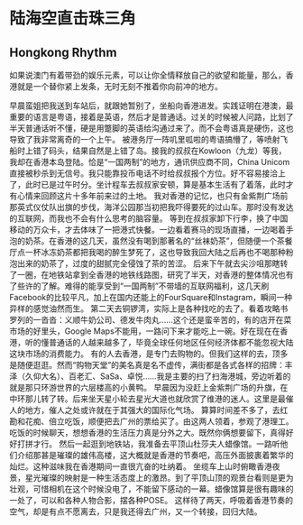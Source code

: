 # 陆海空直击珠三角

## Hongkong Rhythm

如果说澳门有着带劲的娱乐元素，可以让你全情释放自己的欲望和能量，那么，香港就是一个替你紧上发条，无时无刻不推着你向前冲的地方。

早晨蛮姐把我送到车站后，就跟她暂别了，坐船向香港进发。实践证明在港澳，最重要的语言是粤语，接着是英语，然后才是普通话。过关的时候被人问路，比划了半天普通话听不懂，硬是用蹩脚的英语给沟通过来了。而不会粤语真是硬伤，这也导致了我非常离奇的一个上午。
被港务厅一阵叽里呱啦的粤语搞懵了，等喷射飞船时上错了码头，结果自然是上错了岛。接我的叔叔在Kowloon（九龙）等我，我却在香港本岛登陆。恰是“一国两制”的地方，通讯供应商不同，China Unicom直接被秒杀到无信号。我只能靠投币电话不时给叔叔报个方位。好不容易接洽上了，此时已是过午时分。坐计程车去叔叔家安顿，算是基本生活有了着落，此时才有心情来回顾这片十多年前来过的土地。
我对香港的记忆，也只有金紫荆广场前那英式仪仗队出旗的步伐，海洋公园那当初把我吓得要死的过山车。那时没有发达的互联网，而我也不会有什么思考的脑容量。
等到在叔叔家卸下行李，换了中国移动的万众卡，才去体味了一把港式快餐。一边看着赛马的现场直播，一边喝着手泡的奶茶。在香港的这几天，虽然没有喝到那著名的“丝袜奶茶”，但随便一个茶餐厅点一杯冰冻奶茶都把我喝的醉生梦死了，这也导致我回大陆之后再也不喝那种粉泡出来的奶茶了，过度的甜腻完全侵蚀了茶的苦涩。
后来下午就去尖沙咀那瞎转了一圈，在地铁站拿到全香港的地铁线路图，研究了半天，对香港的整体情况也有了些许的了解。难得的能享受到“一国两制”不带墙的互联网福利，这几天刷Facebook的比较平凡，加上在国内还能上的FourSquare和Instagram，瞬间一种异样的感觉油然而生。
第二天去铜锣湾，实际上是各种找吃的去了。看着攻略书罗列的一沓沓：义顺牛奶公司、德发牛肉丸……这个还是蛮辛苦的，有的店开在菜市场的好里头，Google Maps不能用，一路问下来才能吃上一碗。好在现在在香港，听的懂普通话的人越来越多了，毕竟全球任何地区任何经济体都不能忽视大陆这块市场的消费能力。
有的人去香港，是专门去购物的。但我们这样的去，顶多是随便逛逛。然而“购物天堂”的美名真是名不虚传，满街都是各式各样的招牌：丰泽（久仰大名）、百老汇、SaSa、卓悦……我是主要的扫了扫海港城，旁边听着的就是那只环游世界的六层楼高的小黄鸭。
早晨因为没赶上金紫荆广场的升旗，在中环那儿转了转。后来坐天星小轮去星光大道也就欣赏了维港的迷人。这里是最催人的地方，催人之处或许就在于其强大的国际化气场。
算算时间差不多了，去红勘和花痴、倍立吃饭，顺便把去广州的票给买了。由这两人领着，参观了港理工。吃饭的时候聊天，想想香港的生活压力真是分外之大。既然你俩想要留下，真得好好打拼才行。
然后一起逛到地铁站，我准备去平顶山杜莎夫人蜡像馆。一路听他们介绍那甚是璀璨的雄伟高楼，这大概就是香港的节奏吧，高压外面披裹着繁华的灿烂。这种滋味我在香港期间一直很亢奋的吐纳着。
坐缆车上山时俯瞰香港夜景，星光璀璨的映射是一种生活态度上的激昂。到了平顶山顶的观景台看则是更为壮观，可惜相机在这个时候没电了，不能留下感动的一幕。蜡像馆算是很有趣味的一处了，可以和各种人物合影，摆各种POSE。
这样待了两天，呼吸着香港节奏的空气，却是有点不愿离去，只是我还得去广州，又一个转接，回归大陆。
